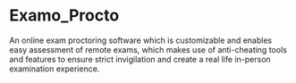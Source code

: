 # Examo_Procto
An online exam proctoring software which is customizable and enables easy assessment of remote exams, which makes use of anti-cheating tools and features to ensure strict invigilation and create a real life in-person examination experience. 
